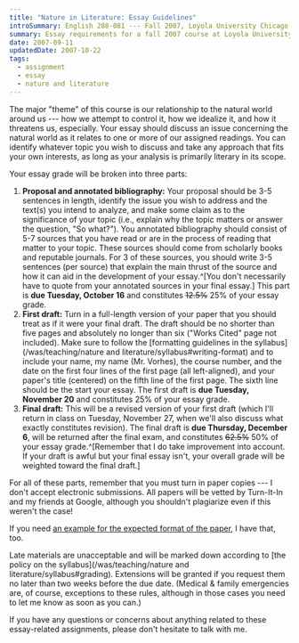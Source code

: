 ```yaml
---
title: "Nature in Literature: Essay Guidelines"
introSummary: English 288-081 --- Fall 2007, Loyola University Chicago
summary: Essay requirements for a fall 2007 course at Loyola University Chicago on English literature and the natural world
date: 2007-09-11
updatedDate: 2007-10-22
tags:
  - assignment
  - essay
  - nature and literature
---
```


The major "theme" of this course is our relationship to the natural world around us --- how we attempt to control it, how we idealize it, and how it threatens us, especially. Your essay should discuss an issue concerning the natural world as it relates to one or more of our assigned readings. You can identify whatever topic you wish to discuss and take any approach that fits your own interests, as long as your analysis is primarily literary in its scope.

Your essay grade will be broken into three parts:

1. **Proposal and annotated bibliography:** Your proposal should be 3-5 sentences in length, identify the issue you wish to address and the text(s) you intend to analyze, and make some claim as to the significance of your topic (i.e., explain why the topic matters or answer the question, "So what?"). You annotated bibliography should consist of 5-7 sources that you have read or are in the process of reading that matter to your topic. These sources should come from scholarly books and reputable journals. For 3 of these sources, you should write 3-5 sentences (per source) that explain the main thrust of the source and how it can aid in the development of your essay.^[You don't necessarily have to quote from your annotated sources in your final essay.] This part is **due Tuesday, October 16** and constitutes ~~12.5%~~ 25% of your essay grade.
2. **First draft:** Turn in a full-length version of your paper that you should treat as if it were your final draft. The draft should be no shorter than five pages and absolutely no longer than six ("Works Cited" page not included). Make sure to follow the [formatting guidelines in the syllabus](/was/teaching/nature and literature/syllabus#writing-format) and to include your name, my name (Mr. Vorhes), the course number, and the date on the first four lines of the first page (all left-aligned), and your paper's title (centered) on the fifth line of the first page. The sixth line should be the start your essay. The first draft is **due Tuesday, November 20** and constitutes 25% of your essay grade.
3. **Final draft:** This will be a revised version of your first draft (which I'll return in class on Tuesday, November 27, when we'll also discuss what exactly constitutes revision). The final draft is **due Thursday, December 6**, will be returned after the final exam, and constitutes ~~62.5%~~ 50% of your essay grade.^[Remember that I do take improvement into account. If your draft is awful but your final essay isn't, your overall grade will be weighted toward the final draft.]

For all of these parts, remember that you must turn in paper copies --- I don't accept electronic submissions. All papers will be vetted by Turn-It-In and my friends at Google, although you shouldn't plagiarize even if this weren't the case!

If you need [an example for the expected format of the paper](/files/samplepaper.pdf), I have that, too.

Late materials are unacceptable and will be marked down according to [the policy on the syllabus](/was/teaching/nature and literature/syllabus#grading). Extensions will be granted if you request them no later than two weeks before the due date. (Medical & family emergencies are, of course, exceptions to these rules, although in those cases you need to let me know as soon as you can.)

If you have any questions or concerns about anything related to these essay-related assignments, please don't hesitate to talk with me.
